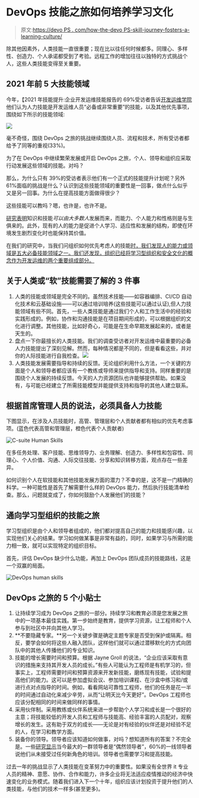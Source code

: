 # DevOps 技能之旅如何培养学习文化

> 原文:[https://devo PS . com/how-the-devo PS-skill-journey-fosters-a-learning-culture/](https://devops.com/how-the-devops-skill-journey-fosters-a-learning-culture/)

除其他因素外，人类技能一直很重要；现在比以往任何时候都多。同理心、多样性、创造力、个人承诺都受到了考验。远程工作的增加往往以独特的方式挑战个人，这些人类技能变得至关重要。

## 2021 年前 5 大技能领域

今年，【2021 年技能提升:企业开发运维技能报告的 69%受访者告诉[开发运维学院](https://devops.com/?s=devOps%20Institute)他们认为人力技能是开发运维人员“必备或非常重要”的技能，以及其他优先事项，围绕如下所示的技能领域:

![](../Images/b36df4e1be40698d3504de5baa2d2d1f.png)

毫不奇怪，围绕 DevOps 之旅的挑战继续围绕人员、流程和技术，所有受访者都给予了同等的重视(33%)。

为了在 DevOps 中继续繁荣发展或开启 DevOps 之旅，个人、领导和组织应采取行动发展这些领域的技能。对吗？

那么，为什么只有 39%的受访者表示他们有一个正式的技能提升计划呢？另外 61%面临的挑战是什么？认识到这些技能领域的重要性是一回事，做点什么似乎又是另一回事。为什么在提高技能方面做得很少？

这些技能可以教吗？嗯，也许是，也许不是。

[研究表明](https://psycnet.apa.org/record/1999-01933-002)知识和技能*可以由大多数人*发展而来，而能力、个人能力和性格则是与生俱来的。此外，现有的人的能力是促进个人学习、适应性和发展的结构，即使在环境发生剧烈变化时也能保持其价值。

在我们的研究中，当我们问组织如何优先考虑人的技能[时，我们发现人的能力或领域是五大必备技能领域之一。我们还发现，组织已经将学习型组织和安全文化的概念作为开发运维的两个重要组成部分。](https://info.devopsinstitute.com/2021-upskilling-report-download)

## 关于人类或“软”技能需要了解的 3 件事

1.  人类的技能或领域是完全不同的。虽然技术技能——如容器编排、CI/CD 自动化技术和云基础设施——可以通过培训培养(这些技能可以通过认证),但人力技能领域有些不同。首先，一些人类技能是通过我们个人和工作生活中的经验和实践形成的。例如，协作和沟通技能是在项目期间形成的，可以根据组织的文化进行调整。其他技能，比如好奇心，可能是在生命早期发展起来的，或者是天生的。
2.  盘点一下你最擅长的人类技能。我们的调查受访者对开发运维中最重要的必备人力技能提出了深刻见解。然而，每种情况都是不同的，但是看看这些，并对你的人际技能进行自我检查。![](../Images/e510bf0d5b45fa5ae943c6077e9e7924.png)
3.  人类技能发展需要指导和持续的反馈。无论组织利用什么方法，一个关键的方面是个人和领导者都应该有一个教练或导师来提供指导和支持。同样重要的是围绕个人发展的持续反馈。今天的人力资源团队也许能够提供帮助。如果没有，与可能已经建立了所需技能模型并能提供支持和指导的其他人建立联系。

## 根据首席管理人员的说法，必须具备人力技能

下图显示，在涉及人员技能时，高管、管理层和个人贡献者都有相似的优先考虑事项。(蓝色代表高管和管理层，橙色代表个人贡献者)

![C-suite Human Skills](../Images/db9c0fa4cf5dc29479e16ccb43aea6f3.png)

在多任务处理、客户技能、思维领导力、业务理解、创造力、多样性和包容性、同理心、个人价值、沟通、人际交往技能、分享和知识转移方面，观点存在一些差异。

如何识别个人在软技能和其他技能发展方面的潜力？不幸的是，这不是一门精确的科学。一种可能性是首先了解需要什么样的 DevOps 能力，然后执行技能清单检查。那么，问题就变成了，你如何鼓励个人发展他们的技能？

## 通向学习型组织的技能之旅

学习型组织是由个人和领导者组成的，他们都对提高自己的能力和技能感兴趣，以实现他们关心的结果。学习如何做某事是非常有益的，同时，如果学习与所需的能力相一致，就可以实现特定的组织目标。

首先，评估 DevOps 缺少什么功能，再加上 DevOps 团队成员的技能路线，这是一个双赢的局面。

![DevOps human skills](../Images/179ba4fd7a425b9f1b55e871d1e0545d.png)

## DevOps 之旅的 5 个小贴士

1.  让持续学习成为 DevOps 之旅的一部分。持续学习和教育必须是您发展之旅中的一项基本最佳实践。第一步始终是教育，提供学习资源，让工程师和个人参与到社区中并向其他人学习。
2.  **不要隐藏专家。**另一个关键步骤是确定主题专家是否受到保护或隔离。相反，要学会如何将这些人融入团队，这样他们就可以通过潜移默化的方式向团队中的其他人传播他们的专业知识。
3.  技能的增长需要时间和预算。根据 Jayne Groll 的说法，“企业应该采取有意识的措施来支持其开发人员的成长。”有些人可能认为工程师是有机学习的，但事实上，工程师需要时间和预算资源来开发新技能，磨练现有技能，试验和提高他们的能力。这可以是参加虚拟会议、参加培训课程、在沙盒中练习和/或进行点对点指导的时间。例如，看看网站可靠性工程师，他们的任务是花一半的时间通过自动化来减少辛劳，从而“让明天比今天更好”。DevOps 工程师也应该分配相同的时间来做同样的事情。
4.  采用伙伴制。采用教练或伙伴系统来进一步帮助个人学习和成长是一个很好的主意；将技能较低的开发人员和工程师与技能高、经验丰富的人员配对，观察增长的发生。这有助于双方的成长——无论是对有经验的伙伴还是对经验不足的人，在学习和教学方面。
5.  装备你的领导。领导者应该知道如何做事，对吗？想知道所有的答案？不完全是。一些[研究显示](https://www.ccl.org/)当今最大的一群领导者是“偶然领导者”，60%的一线领导者说他们从未接受过任何新角色的培训。领导者也需要学习和提高技能。

过去一年的挑战显示了人类技能在变革努力中的重要性。如果没有全世界 it 专业人员的精神、意愿、协作、合作和能力，许多企业将无法适应疫情推动的经济中快速变化的业务模式。随着我们进入下一个十年，组织应该计划投资于提升他们的人类技能，与他们的技术一样多(甚至更多)。